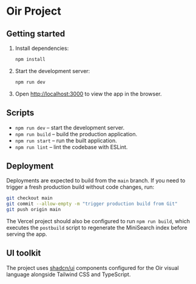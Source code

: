 # Oir Project


## Getting started

1. Install dependencies:
   ```bash
   npm install
   ```

2. Start the development server:
   ```bash
   npm run dev
   ```
3. Open [http://localhost:3000](http://localhost:3000) to view the app in the browser.

## Scripts

- `npm run dev` – start the development server.
- `npm run build` – build the production application.
- `npm run start` – run the built application.
- `npm run lint` – lint the codebase with ESLint.


## Deployment

Deployments are expected to build from the `main` branch. If you need to trigger a fresh production build without code changes, run:

```bash
git checkout main
git commit --allow-empty -m "trigger production build from Git"
git push origin main
```

The Vercel project should also be configured to run `npm run build`, which executes the `postbuild` script to regenerate the MiniSearch index before serving the app.


## UI toolkit

The project uses [shadcn/ui](https://ui.shadcn.com) components configured for the Oir visual language alongside Tailwind CSS and TypeScript.
